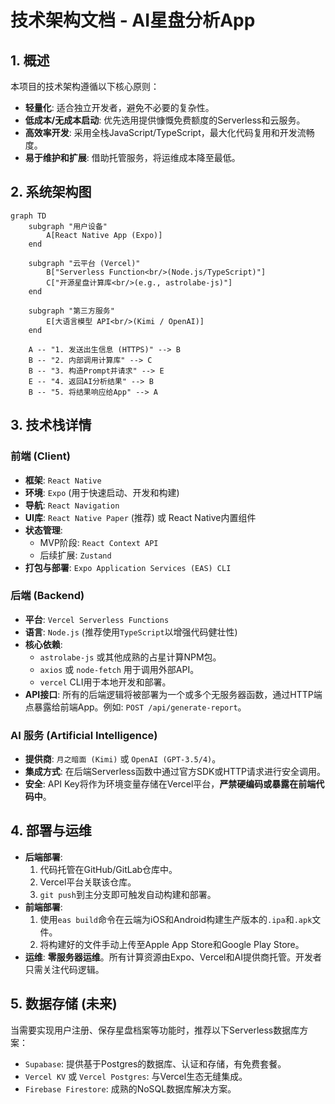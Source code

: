 # 技术架构文档 - AI星盘分析App

## 1. 概述

本项目的技术架构遵循以下核心原则：
*   **轻量化**: 适合独立开发者，避免不必要的复杂性。
*   **低成本/无成本启动**: 优先选用提供慷慨免费额度的Serverless和云服务。
*   **高效率开发**: 采用全栈JavaScript/TypeScript，最大化代码复用和开发流畅度。
*   **易于维护和扩展**: 借助托管服务，将运维成本降至最低。

## 2. 系统架构图

```mermaid
graph TD
    subgraph "用户设备"
        A[React Native App (Expo)]
    end

    subgraph "云平台 (Vercel)"
        B["Serverless Function<br/>(Node.js/TypeScript)"]
        C["开源星盘计算库<br/>(e.g., astrolabe-js)"]
    end

    subgraph "第三方服务"
        E[大语言模型 API<br/>(Kimi / OpenAI)]
    end

    A -- "1. 发送出生信息 (HTTPS)" --> B
    B -- "2. 内部调用计算库" --> C
    B -- "3. 构造Prompt并请求" --> E
    E -- "4. 返回AI分析结果" --> B
    B -- "5. 将结果响应给App" --> A
```

## 3. 技术栈详情

### 前端 (Client)
*   **框架**: `React Native`
*   **环境**: `Expo` (用于快速启动、开发和构建)
*   **导航**: `React Navigation`
*   **UI库**: `React Native Paper` (推荐) 或 React Native内置组件
*   **状态管理**:
    *   MVP阶段: `React Context API`
    *   后续扩展: `Zustand`
*   **打包与部署**: `Expo Application Services (EAS) CLI`

### 后端 (Backend)
*   **平台**: `Vercel Serverless Functions`
*   **语言**: `Node.js` (推荐使用`TypeScript`以增强代码健壮性)
*   **核心依赖**:
    *   `astrolabe-js` 或其他成熟的占星计算NPM包。
    *   `axios` 或 `node-fetch` 用于调用外部API。
    *   `vercel` CLI用于本地开发和部署。
*   **API接口**: 所有的后端逻辑将被部署为一个或多个无服务器函数，通过HTTP端点暴露给前端App。例如: `POST /api/generate-report`。

### AI 服务 (Artificial Intelligence)
*   **提供商**: `月之暗面 (Kimi)` 或 `OpenAI (GPT-3.5/4)`。
*   **集成方式**: 在后端Serverless函数中通过官方SDK或HTTP请求进行安全调用。
*   **安全**: API Key将作为环境变量存储在Vercel平台，**严禁硬编码或暴露在前端代码中**。

## 4. 部署与运维

*   **后端部署**:
    1.  代码托管在GitHub/GitLab仓库中。
    2.  Vercel平台关联该仓库。
    3.  `git push`到主分支即可触发自动构建和部署。
*   **前端部署**:
    1.  使用`eas build`命令在云端为iOS和Android构建生产版本的`.ipa`和`.apk`文件。
    2.  将构建好的文件手动上传至Apple App Store和Google Play Store。
*   **运维**: **零服务器运维**。所有计算资源由Expo、Vercel和AI提供商托管。开发者只需关注代码逻辑。

## 5. 数据存储 (未来)

当需要实现用户注册、保存星盘档案等功能时，推荐以下Serverless数据库方案：
*   `Supabase`: 提供基于Postgres的数据库、认证和存储，有免费套餐。
*   `Vercel KV` 或 `Vercel Postgres`: 与Vercel生态无缝集成。
*   `Firebase Firestore`: 成熟的NoSQL数据库解决方案。 